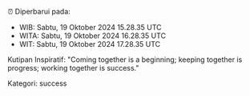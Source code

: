 ⏰ Diperbarui pada:
- WIB: Sabtu, 19 Oktober 2024 15.28.35 UTC
- WITA: Sabtu, 19 Oktober 2024 16.28.35 UTC
- WIT: Sabtu, 19 Oktober 2024 17.28.35 UTC

Kutipan Inspiratif:
"Coming together is a beginning; keeping together is progress; working together is success."


Kategori: success

